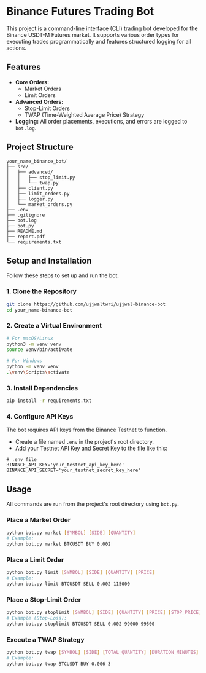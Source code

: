 # Binance Futures Trading Bot

This project is a command-line interface (CLI) trading bot developed for the Binance USDT-M Futures market. It supports various order types for executing trades programmatically and features structured logging for all actions.

## Features

* **Core Orders:**
    * Market Orders
    * Limit Orders
* **Advanced Orders:**
    * Stop-Limit Orders
    * TWAP (Time-Weighted Average Price) Strategy
* **Logging:** All order placements, executions, and errors are logged to `bot.log`.

## Project Structure

```
your_name_binance_bot/
├── src/
│   ├── advanced/
│   │   ├── stop_limit.py
│   │   └── twap.py
│   ├── client.py
│   ├── limit_orders.py
│   ├── logger.py
│   └── market_orders.py
├── .env
├── .gitignore
├── bot.log
├── bot.py
├── README.md
├── report.pdf
└── requirements.txt
```

## Setup and Installation

Follow these steps to set up and run the bot.

### 1. Clone the Repository
```bash
git clone https://github.com/ujjwaltwri/ujjwal-binance-bot
cd your_name-binance-bot
```

### 2. Create a Virtual Environment
```bash
# For macOS/Linux
python3 -m venv venv
source venv/bin/activate

# For Windows
python -m venv venv
.\venv\Scripts\activate
```

### 3. Install Dependencies
```bash
pip install -r requirements.txt
```

### 4. Configure API Keys
The bot requires API keys from the Binance Testnet to function.

* Create a file named `.env` in the project's root directory.
* Add your Testnet API Key and Secret Key to the file like this:

```
# .env file
BINANCE_API_KEY='your_testnet_api_key_here'
BINANCE_API_SECRET='your_testnet_secret_key_here'
```

## Usage

All commands are run from the project's root directory using `bot.py`.

### Place a Market Order
```bash
python bot.py market [SYMBOL] [SIDE] [QUANTITY]
# Example:
python bot.py market BTCUSDT BUY 0.002
```

### Place a Limit Order
```bash
python bot.py limit [SYMBOL] [SIDE] [QUANTITY] [PRICE]
# Example:
python bot.py limit BTCUSDT SELL 0.002 115000
```

### Place a Stop-Limit Order
```bash
python bot.py stoplimit [SYMBOL] [SIDE] [QUANTITY] [PRICE] [STOP_PRICE]
# Example (Stop-Loss):
python bot.py stoplimit BTCUSDT SELL 0.002 99000 99500
```

### Execute a TWAP Strategy
```bash
python bot.py twap [SYMBOL] [SIDE] [TOTAL_QUANTITY] [DURATION_MINUTES]
# Example:
python bot.py twap BTCUSDT BUY 0.006 3
```